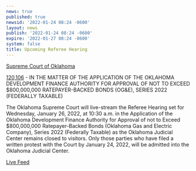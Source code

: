 ```yaml
---
news: true
published: true
newsid: '2022-01-24 08:24 -0600'
layout: news
publish: '2022-01-24 08:24 -0600'
expire: '2022-01-27 08:24 -0600'
system: false
title: Upcoming Referee Hearing
---
```

<u>Supreme Court of Oklahoma</u>

[120,106](http://www.oscn.net/dockets/GetCaseInformation.aspx?db=appellate&number=120106) - IN THE MATTER OF THE APPLICATION OF THE OKLAHOMA DEVELOPMENT FINANCE AUTHORITY FOR APPROVAL OF NOT TO EXCEED $800,000,000 RATEPAYER-BACKED BONDS (OG&E), SERIES 2022 (FEDERALLY TAXABLE)

The Oklahoma Supreme Court will live-stream the Referee Hearing set for Wednesday, January 26, 2022, at 10:30 a.m. in the Application of the Oklahoma Development Finance Authority for Approval of not to Exceed $800,000,000 Ratepayer-Backed Bonds (Oklahoma Gas and Electric Company), Series 2022 (Federally Taxable) as the Oklahoma Judicial Center remains closed to visitors. Only those parties who have filed a written protest with the Court by January 24, 2022, will be admitted into the Oklahoma Judicial Center.

[Live Feed](https://vimeo.com/668798997)



